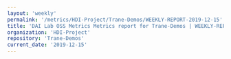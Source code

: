```yaml
---
layout: 'weekly'
permalink: '/metrics/HDI-Project/Trane-Demos/WEEKLY-REPORT-2019-12-15'
title: 'DAI Lab OSS Metrics Metrics report for Trane-Demos | WEEKLY-REPORT-2019-12-15'
organization: 'HDI-Project'
repository: 'Trane-Demos'
current_date: '2019-12-15'
---
```

